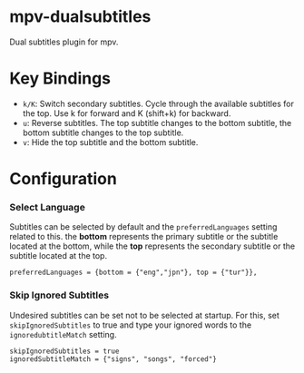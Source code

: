 # mpv-dualsubtitles
Dual subtitles plugin for mpv.

# Key Bindings
- `k/K`: Switch secondary subtitles. Cycle through the available subtitles for the top. Use k for forward and K (shift+k) for backward.
- `u`: Reverse subtitles. The top subtitle changes to the bottom subtitle, the bottom subtitle changes to the top subtitle.
- `v`: Hide the top subtitle and the bottom subtitle.

# Configuration
### Select Language
Subtitles can be selected by default and the `preferredLanguages` setting related to this. the **bottom** represents the primary subtitle or the subtitle located at the bottom, while the **top** represents the secondary subtitle or the subtitle located at the top.
```
preferredLanguages = {bottom = {"eng","jpn"}, top = {"tur"}},
```

### Skip Ignored Subtitles
Undesired subtitles can be set not to be selected at startup. For this, set `skipIgnoredSubtitles` to true and type your ignored words to the `ignoredubtitleMatch` setting.
```
skipIgnoredSubtitles = true
ignoredSubtitleMatch = {"signs", "songs", "forced"}
```
